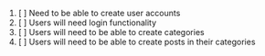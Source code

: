 1. [ ] Need to be able to create user accounts
2. [ ] Users will need login functionality
3. [ ] Users will need to be able to create categories
4. [ ] Users will need to be able to create posts in their categories